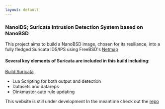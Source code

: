 ```yaml
---
layout: default
---
```


### NanoIDS; Suricata Intrusion Detection System based on NanoBSD
This project aims to build a NanoBSD image, chosen for its resiliance, into a fully fledged Suricata IDS/IPS using FreeBSD's [Netmap](https://man.freebsd.org/cgi/man.cgi?netmap(4))

#### Several key elements of Suricata are included in this build including:
[Build Suricata](./build_suricata.html).
*	Lua Scripting for both output and detection
*	Datasets and datareps
*	Oinkmaster auto rule updating

 
 This website is still under development In the meantime check out the [repo](https://github.com/taylorjoshu00/NanoIDS)
